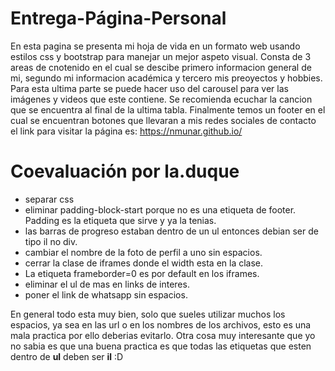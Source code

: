 # Entrega-Página-Personal
En esta pagina se presenta mi hoja de vida en un formato web usando estilos css y bootstrap para manejar un mejor aspeto visual. Consta de 3 areas de cnotenido en el cual se descibe primero informacion general de mi, segundo mi informacion académica y tercero mis preoyectos y hobbies. Para esta ultima parte se puede hacer uso del carousel para ver las imágenes y videos que este contiene. 
Se recomienda ecuchar la cancion que se encuentra al final de la ultima tabla. Finalmente temos un footer en el cual se encuentran botones que llevaran a mis redes sociales de contacto el link para visitar la página es:
https://nmunar.github.io/

# Coevaluación por la.duque
- separar css
- eliminar padding-block-start porque no es una etiqueta de footer. Padding es la etiqueta que sirve y ya la tenias.
- las barras de progreso estaban dentro de un ul entonces debian ser de tipo il no div.
- cambiar el nombre de la foto de perfil a uno sin espacios.
- cerrar la clase de iframes donde el width esta en la clase.
- La etiqueta frameborder=0 es por default en los iframes.
- eliminar el ul de mas en links de interes.
- poner el link de whatsapp sin espacios.

En general todo esta muy bien, solo que sueles utilizar muchos los espacios, ya sea en las url o en los nombres de los archivos, esto es una mala practica por ello deberias evitarlo. Otra cosa muy interesante que yo no sabia es que una buena practica es que todas las etiquetas que esten dentro de **ul** deben ser **il** :D 
